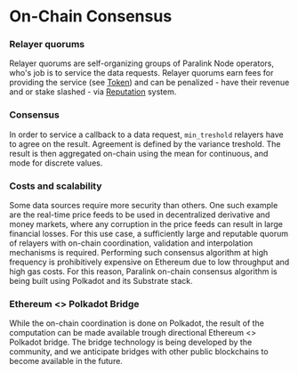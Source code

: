<!--
order: 6
-->

# On-Chain Consensus

### Relayer quorums

Relayer quorums are self-organizing groups of Paralink Node operators, who's job is to service the data requests. Relayer quorums earn fees for providing the service (see [Token](/whitepaper/token.html#creating-a-quorum-of-relayers)) and can be penalized - have their revenue and or stake slashed - via [Reputation](/whitepaper/reputation) system.

### Consensus

In order to service a callback to a data request, `min_treshold` relayers have to agree on the result. Agreement is defined by the variance treshold. The result is then aggregated on-chain using the mean for continuous, and mode for discrete values.

### Costs and scalability

Some data sources require more security than others. One such example are the real-time price feeds to be used in decentralized derivative and money markets, where any corruption in the price feeds can result in large financial losses. For this use case, a sufficiently large and reputable quorum of relayers with on-chain coordination, validation and interpolation mechanisms is required. Performing such consensus algorithm at high frequency is prohibitively expensive on Ethereum due to low throughput and high gas costs. For this reason, Paralink on-chain consensus algorithm is being built using Polkadot and its Substrate stack.

### Ethereum <> Polkadot Bridge

While the on-chain coordination is done on Polkadot, the result of the computation can be made available trough directional Ethereum <> Polkadot bridge. The bridge technology is being developed by the community, and we anticipate bridges with other public blockchains to become available in the future.
